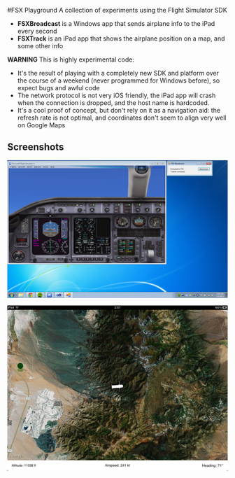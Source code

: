 #FSX Playground
A collection of experiments using the Flight Simulator SDK

* **FSXBroadcast** is a Windows app that sends airplane info to the iPad every second
* **FSXTrack** is an iPad app that shows the airplane position on a map, and some other info

**WARNING** This is highly experimental code:

* It's the result of playing with a completely new SDK and platform over the course of a weekend (never programmed for Windows before), so expect bugs and awful code
* The network protocol is not very iOS friendly, the iPad app will crash when the connection is dropped, and the host name is hardcoded.
* It's a cool proof of concept, but don't rely on it as a navigation aid: the refresh rate is not optimal, and coordinates don't seem to align very well on Google Maps

## Screenshots

![FSXBroadcast](https://github.com/koke/FSXPlayground/blob/master/FSXBroadcast/Screenshot.PNG?raw=true)

![FSXTrack](https://github.com/koke/FSXPlayground/blob/master/FSXTrack/Screenshot.png?raw=true)